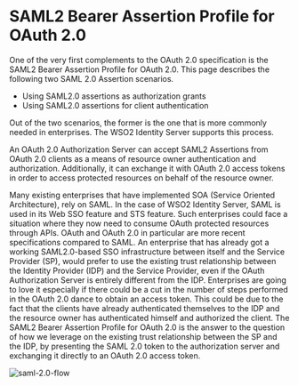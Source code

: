 # SAML2 Bearer Assertion Profile for OAuth 2.0

One of the very first complements to the OAuth 2.0 specification is the
SAML2 Bearer Assertion Profile for OAuth 2.0. This page describes the following two SAML 2.0 Assertion scenarios.

-   Using SAML2.0 assertions as authorization grants
-   Using SAML2.0 assertions for client authentication

Out of the two scenarios, the former is the one that is more
commonly needed in enterprises. The WSO2 Identity Server supports this
process.

An OAuth 2.0 Authorization Server can accept
SAML2 Assertions from OAuth 2.0 clients as a means of resource owner
authentication and authorization. Additionally, it can exchange it with
OAuth 2.0 access tokens in order to access protected resources on behalf
of the resource owner.

Many existing enterprises that have implemented SOA (Service Oriented Architecture),
rely on SAML. In the case of WSO2 Identity Server, SAML is used in its Web SSO feature
and STS feature. Such enterprises could face a situation where they now
need to consume OAuth protected resources through APIs. OAuth and OAuth
2.0 in particular are more recent specifications compared to SAML. An
enterprise that has already got a working SAML2.0-based SSO
infrastructure between itself and the Service Provider (SP), would prefer
to use the existing trust relationship between the Identity Provider
(IDP) and the Service Provider, even if the OAuth Authorization Server
is entirely different from the IDP. Enterprises are going to love it especially if there could be a cut in the number 
of steps performed in the OAuth 2.0 dance to obtain an access token. This could be due to the fact that the clients have
already authenticated themselves to the IDP and the resource owner has authenticated himself and authorized the client.
The SAML2 Bearer Assertion Profile for OAuth 2.0 is the
answer to the question of how we leverage on the existing trust
relationship between the SP and the IDP, by presenting the SAML 2.0
token to the authorization server and exchanging it directly to an OAuth
2.0 access token.


![saml-2.0-flow](/assets/img/concepts/saml-2.0-flow.jpg)